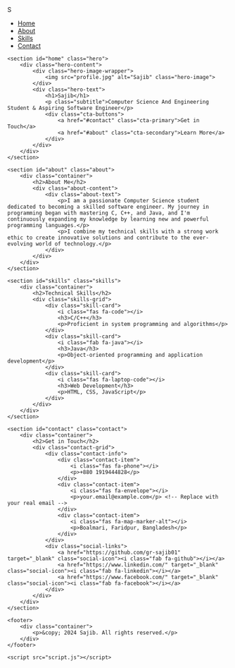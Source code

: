 <!DOCTYPE html>
<html lang="en">
<head>
    <meta charset="UTF-8">
    <meta name="viewport" content="width=device-width, initial-scale=1.0">
    <title>Sajib - Portfolio</title>
    <link rel="stylesheet" href="styles.css">
    <link rel="stylesheet" href="https://cdnjs.cloudflare.com/ajax/libs/font-awesome/6.0.0/css/all.min.css">
    <link href="https://fonts.googleapis.com/css2?family=Poppins:wght@300;400;500;600;700&display=swap" rel="stylesheet">
</head>
<body>
    <nav class="navbar">
        <div class="nav-content">
            <div class="logo">S</div> <!-- You can replace with your own logo image -->
            <ul class="nav-links">
                <li><a href="#home">Home</a></li>
                <li><a href="#about">About</a></li>
                <li><a href="#skills">Skills</a></li>
                <li><a href="#contact">Contact</a></li>
            </ul>
        </div>
    </nav>

    <section id="home" class="hero">
        <div class="hero-content">
            <div class="hero-image-wrapper">
                <img src="profile.jpg" alt="Sajib" class="hero-image">
            </div>
            <div class="hero-text">
                <h1>Sajib</h1>
                <p class="subtitle">Computer Science And Engineering Student & Aspiring Software Engineer</p>
                <div class="cta-buttons">
                    <a href="#contact" class="cta-primary">Get in Touch</a>
                    <a href="#about" class="cta-secondary">Learn More</a>
                </div>
            </div>
        </div>
    </section>

    <section id="about" class="about">
        <div class="container">
            <h2>About Me</h2>
            <div class="about-content">
                <div class="about-text">
                    <p>I am a passionate Computer Science student dedicated to becoming a skilled software engineer. My journey in programming began with mastering C, C++, and Java, and I'm continuously expanding my knowledge by learning new and powerful programming languages.</p>
                    <p>I combine my technical skills with a strong work ethic to create innovative solutions and contribute to the ever-evolving world of technology.</p>
                </div>
            </div>
        </div>
    </section>

    <section id="skills" class="skills">
        <div class="container">
            <h2>Technical Skills</h2>
            <div class="skills-grid">
                <div class="skill-card">
                    <i class="fas fa-code"></i>
                    <h3>C/C++</h3>
                    <p>Proficient in system programming and algorithms</p>
                </div>
                <div class="skill-card">
                    <i class="fab fa-java"></i>
                    <h3>Java</h3>
                    <p>Object-oriented programming and application development</p>
                </div>
                <div class="skill-card">
                    <i class="fas fa-laptop-code"></i>
                    <h3>Web Development</h3>
                    <p>HTML, CSS, JavaScript</p>
                </div>
            </div>
        </div>
    </section>

    <section id="contact" class="contact">
        <div class="container">
            <h2>Get in Touch</h2>
            <div class="contact-grid">
                <div class="contact-info">
                    <div class="contact-item">
                        <i class="fas fa-phone"></i>
                        <p>+880 1919444828</p>
                    </div>
                    <div class="contact-item">
                        <i class="fas fa-envelope"></i>
                        <p>your.email@example.com</p> <!-- Replace with your real email -->
                    </div>
                    <div class="contact-item">
                        <i class="fas fa-map-marker-alt"></i>
                        <p>Boalmari, Faridpur, Bangladesh</p>
                    </div>
                </div>
                <div class="social-links">
                    <a href="https://github.com/gr-sajib01" target="_blank" class="social-icon"><i class="fab fa-github"></i></a>
                    <a href="https://www.linkedin.com/" target="_blank" class="social-icon"><i class="fab fa-linkedin"></i></a>
                    <a href="https://www.facebook.com/" target="_blank" class="social-icon"><i class="fab fa-facebook"></i></a>
                </div>
            </div>
        </div>
    </section>

    <footer>
        <div class="container">
            <p>&copy; 2024 Sajib. All rights reserved.</p>
        </div>
    </footer>

    <script src="script.js"></script>
</body>
</html>
